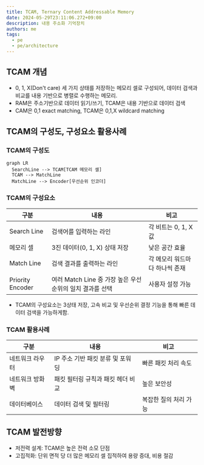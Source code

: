 ```yaml
---
title: TCAM, Ternary Content Addressable Memory
date: 2024-05-29T23:11:06.272+09:00
description: 내용 주소화 기억장치
authors: me
tags:
  - pe
  - pe/architecture
---
```


## TCAM 개념

- 0, 1, X(Don't care) 세 가지 상태를 저장하는 메모리 셀로 구성되어, 데이터 검색과 비교를 내용 기반으로 병렬로 수행하는 메모리.
- RAM은 주소기반으로 데이터 읽기/쓰기, TCAM은 내용 기반으로 데이터 검색
- CAM은 0,1 exact matching, TCAM은 0,1,X wildcard matching

## TCAM의 구성도, 구성요소 활용사례

### TCAM의 구성도

```mermaid
graph LR
  SearchLine --> TCAM[TCAM 메모리 셀]
  TCAM --> MatchLine
  MatchLine --> Encoder[우선순위 인코더]
```

### TCAM의 구성요소

| 구분             | 내용                                                     | 비고                           |
| ---------------- | -------------------------------------------------------- | ------------------------------ |
| Search Line      | 검색어를 입력하는 라인                                   | 각 비트는 0, 1, X 값           |
| 메모리 셀        | 3진 데이터(0, 1, X) 상태 저장                            | 낮은 공간 효율                 |
| Match Line       | 검색 결과를 출력하는 라인                                | 각 메모리 워드마다 하나씩 존재 |
| Priority Encoder | 여러 Match Line 중 가장 높은 우선순위의 일치 결과를 선택 | 사용자 설정 가능               |

- TCAM의 구성요소는 3상태 저장, 고속 비교 및 우선순위 결정 기능을 통해 빠른 데이터 검색을 가능하게함.

### TCAM 활용사례

| 구분            | 내용                              | 비고                  |
| --------------- | --------------------------------- | --------------------- |
| 네트워크 라우터 | IP 주소 기반 패킷 분류 및 포워딩  | 빠른 패킷 처리 속도   |
| 네트워크 방화벽 | 패킷 필터링 규칙과 패킷 헤더 비교 | 높은 보안성           |
| 데이터베이스    | 데이터 검색 및 필터링             | 복잡한 질의 처리 가능 |

## TCAM 발전방향

- 저전력 설계: TCAM은 높은 전력 소모 단점
- 고집적화: 단위 면적 당 더 많은 메모리 셀 집적하여 용량 증대, 비용 절감
